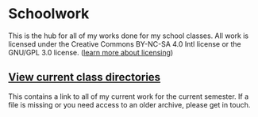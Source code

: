 # Schoolwork

This is the hub for all of my works done for my school classes. All work is licensed under the Creative Commons BY-NC-SA 4.0 Intl license or the GNU/GPL 3.0 license. ([learn more about licensing](/licensing))

<MarkdownCard>

## [View current class directories](http://cloud.dotfile.cc/s/3WCZqgZNgQfeL2N)

This contains a link to all of my current work for the current semester. If a file is missing or you need access to an older archive, please get in touch.

</MarkdownCard>

